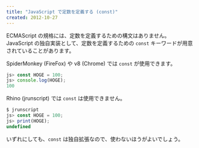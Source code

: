 ```yaml
---
title: "JavaScript で定数を定義する (const)"
created: 2012-10-27
---
```


ECMAScript の規格には、定数を定義するための構文はありません。
JavaScript の独自実装として、定数を定義するための `const` キーワードが用意されていることがあります。

SpiderMonkey (FireFox) や v8 (Chrome) では `const` が使用できます。

```javascript
js> const HOGE = 100;
js> console.log(HOGE);
100
```

Rhino (jrunscript) では `const` は使用できません。

```javascript
$ jrunscript
js> const HOGE = 100;
js> print(HOGE);
undefined
```

いずれにしても、`const` は独自拡張なので、使わないほうがよいでしょう。

